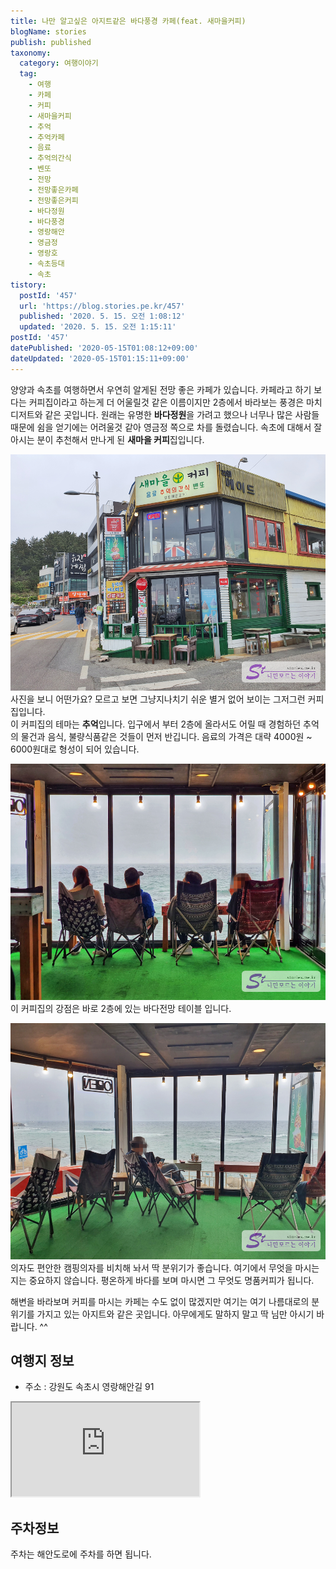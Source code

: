 ```yaml
---
title: 나만 알고싶은 아지트같은 바다풍경 카페(feat. 새마을커피)
blogName: stories
publish: published
taxonomy:
  category: 여행이야기
  tag:
    - 여행
    - 카페
    - 커피
    - 새마을커피
    - 추억
    - 추억카페
    - 음료
    - 추억의간식
    - 벤또
    - 전망
    - 전망좋은카페
    - 전망좋은커피
    - 바다정원
    - 바다풍경
    - 영랑해안
    - 영금정
    - 영랑호
    - 속초등대
    - 속초
tistory:
  postId: '457'
  url: 'https://blog.stories.pe.kr/457'
  published: '2020. 5. 15. 오전 1:08:12'
  updated: '2020. 5. 15. 오전 1:15:11'
postId: '457'
datePublished: '2020-05-15T01:08:12+09:00'
dateUpdated: '2020-05-15T01:15:11+09:00'
---
```





양양과 속초를 여행하면서 우연히 알게된 전망 좋은 카페가 있습니다. 카페라고 하기 보다는 커피집이라고 하는게 더 어울릴것 같은 이름이지만 2층에서 바라보는 풍경은 마치 디저트와 같은 곳입니다. 
원래는 유명한 **바다정원**을 가려고 했으나 너무나 많은 사람들 때문에 쉼을 얻기에는 어려울것 같아 영금정 쪽으로 차를 돌렸습니다. 속초에 대해서 잘 아시는 분이 추천해서 만나게 된 **새마을 커피**집입니다. 

![새마을 커피](images/2020-05-15-00-44-08.png)  
사진을 보니 어떤가요? 모르고 보면 그냥지나치기 쉬운 별거 없어 보이는 그저그런 커피집입니다.  
이 커피집의 테마는 **추억**입니다. 입구에서 부터 2층에 올라서도 어릴 때 경험하던 추억의 물건과 음식, 불량식품같은 것들이 먼저 반깁니다. 음료의 가격은 대략 4000원 ~ 6000원대로 형성이 되어 있습니다. 

![바다전망](images/2020-05-15-00-50-47.png)   
이 커피집의 강점은 바로 2층에 있는 바다전망 테이블 입니다. 

![바다전망](images/2020-05-15-00-55-09.png)  
의자도 편안한 캠핑의자를 비치해 놔서 딱 분위기가 좋습니다. 여기에서 무엇을 마시는지는 중요하지 않습니다. 평온하게 바다를 보며 마시면 그 무엇도 명품커피가 됩니다. 

해변을 바라보며 커피를 마시는 카페는 수도 없이 많겠지만 여기는 여기 나름대로의 분위기를 가지고 있는 아지트와 같은 곳입니다. 아무에게도 말하지 말고 딱 님만 아시기 바랍니다. ^^

## 여행지 정보  
- 주소 : 강원도 속초시 영랑해안길 91     

<div class='embed-responsive embed-responsive-16by9'>
    <iframe src='https://www.google.com/maps/embed?pb=!1m18!1m12!1m3!1d783.7005145138577!2d128.59770982920392!3d38.21449199873013!2m3!1f0!2f0!3f0!3m2!1i1024!2i768!4f13.1!3m3!1m2!1s0x0%3A0x0!2zMzjCsDEyJzUyLjIiTiAxMjjCsDM1JzUzLjciRQ!5e0!3m2!1sko!2skr!4v1589472421306!5m2!1sko!2skr' class='embed-responsive-item' allowfullscreen></iframe>
</div>

## 주차정보  
주차는 해안도로에 주차를 하면 됩니다. 

